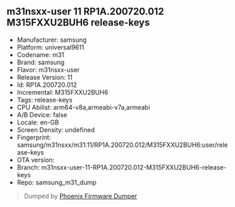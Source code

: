 ## m31nsxx-user 11 RP1A.200720.012 M315FXXU2BUH6 release-keys
- Manufacturer: samsung
- Platform: universal9611
- Codename: m31
- Brand: samsung
- Flavor: m31nsxx-user
- Release Version: 11
- Id: RP1A.200720.012
- Incremental: M315FXXU2BUH6
- Tags: release-keys
- CPU Abilist: arm64-v8a,armeabi-v7a,armeabi
- A/B Device: false
- Locale: en-GB
- Screen Density: undefined
- Fingerprint: samsung/m31nsxx/m31:11/RP1A.200720.012/M315FXXU2BUH6:user/release-keys
- OTA version: 
- Branch: m31nsxx-user-11-RP1A.200720.012-M315FXXU2BUH6-release-keys
- Repo: samsung_m31_dump


>Dumped by [Phoenix Firmware Dumper](https://github.com/DroidDumps/phoenix_firmware_dumper)
